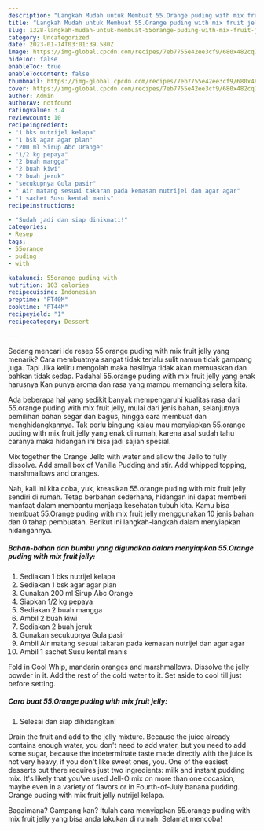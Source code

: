 ```yaml
---
description: "Langkah Mudah untuk Membuat 55.Orange puding with mix fruit jelly, Enak"
title: "Langkah Mudah untuk Membuat 55.Orange puding with mix fruit jelly, Enak"
slug: 1328-langkah-mudah-untuk-membuat-55orange-puding-with-mix-fruit-jelly-enak
category: Uncategorized
date: 2023-01-14T03:01:39.580Z
image: https://img-global.cpcdn.com/recipes/7eb7755e42ee3cf9/680x482cq70/55orange-puding-with-mix-fruit-jelly-foto-resep-utama.jpg
hideToc: false
enableToc: true
enableTocContent: false
thumbnail: https://img-global.cpcdn.com/recipes/7eb7755e42ee3cf9/680x482cq70/55orange-puding-with-mix-fruit-jelly-foto-resep-utama.jpg
cover: https://img-global.cpcdn.com/recipes/7eb7755e42ee3cf9/680x482cq70/55orange-puding-with-mix-fruit-jelly-foto-resep-utama.jpg
author: Admin
authorAv: notfound
ratingvalue: 3.4
reviewcount: 10
recipeingredient:
- "1 bks nutrijel kelapa"
- "1 bsk agar agar plan"
- "200 ml Sirup Abc Orange"
- "1/2 kg pepaya"
- "2 buah mangga"
- "2 buah kiwi"
- "2 buah jeruk"
- "secukupnya Gula pasir"
- " Air matang sesuai takaran pada kemasan nutrijel dan agar agar"
- "1 sachet Susu kental manis"
recipeinstructions:

- "Sudah jadi dan siap dinikmati!"
categories:
- Resep
tags:
- 55orange
- puding
- with

katakunci: 55orange puding with 
nutrition: 103 calories
recipecuisine: Indonesian
preptime: "PT40M"
cooktime: "PT44M"
recipeyield: "1"
recipecategory: Dessert

---
```



Sedang mencari ide resep 55.orange puding with mix fruit jelly yang menarik? Cara membuatnya sangat tidak terlalu sulit namun tidak gampang juga. Tapi Jika keliru mengolah maka hasilnya tidak akan memuaskan dan bahkan tidak sedap. Padahal 55.orange puding with mix fruit jelly yang enak harusnya Kan punya aroma dan rasa yang mampu memancing selera kita.


Ada beberapa hal yang sedikit banyak mempengaruhi kualitas rasa dari 55.orange puding with mix fruit jelly, mulai dari jenis bahan, selanjutnya pemilihan bahan segar dan bagus, hingga cara membuat dan menghidangkannya. Tak perlu bingung kalau mau menyiapkan 55.orange puding with mix fruit jelly yang enak di rumah, karena asal sudah tahu caranya maka hidangan ini bisa jadi sajian spesial.

Mix together the Orange Jello with water and allow the Jello to fully dissolve. Add small box of Vanilla Pudding and stir. Add whipped topping, marshmallows and oranges.


Nah, kali ini kita coba, yuk, kreasikan 55.orange puding with mix fruit jelly sendiri di rumah. Tetap berbahan sederhana, hidangan ini dapat memberi manfaat dalam membantu menjaga kesehatan tubuh kita. Kamu bisa membuat 55.Orange puding with mix fruit jelly menggunakan 10 jenis bahan dan 0 tahap pembuatan. Berikut ini langkah-langkah dalam menyiapkan hidangannya.

<!--inarticleads1-->

##### Bahan-bahan dan bumbu yang digunakan dalam menyiapkan 55.Orange puding with mix fruit jelly:

1. Sediakan 1 bks nutrijel kelapa
1. Sediakan 1 bsk agar agar plan
1. Gunakan 200 ml Sirup Abc Orange
1. Siapkan 1/2 kg pepaya
1. Sediakan 2 buah mangga
1. Ambil 2 buah kiwi
1. Sediakan 2 buah jeruk
1. Gunakan secukupnya Gula pasir
1. Ambil  Air matang sesuai takaran pada kemasan nutrijel dan agar agar
1. Ambil 1 sachet Susu kental manis


Fold in Cool Whip, mandarin oranges and marshmallows. Dissolve the jelly powder in it. Add the rest of the cold water to it. Set aside to cool till just before setting. 

<!--inarticleads2-->

##### Cara buat 55.Orange puding with mix fruit jelly:


1. Selesai dan siap dihidangkan!

Drain the fruit and add to the jelly mixture. Because the juice already contains enough water, you don&#39;t need to add water, but you need to add some sugar, because the indeterminate taste made directly with the juice is not very heavy, if you don&#39;t like sweet ones, you. One of the easiest desserts out there requires just two ingredients: milk and instant pudding mix. It&#39;s likely that you&#39;ve used Jell-O mix on more than one occasion, maybe even in a variety of flavors or in Fourth-of-July banana pudding. Orange puding with mix fruit jelly nutrijel kelapa. 

Bagaimana? Gampang kan? Itulah cara menyiapkan 55.orange puding with mix fruit jelly yang bisa anda lakukan di rumah. Selamat mencoba!
